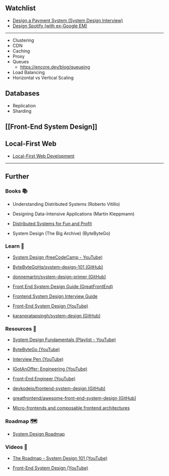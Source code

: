 ## Watchlist

- [Design a Payment System (System Design Interview)](https://www.youtube.com/watch?v=olfaBgJrUBI)
- [Design Spotify (with ex-Google EM)](https://www.youtube.com/watch?v=_K-eupuDVEc)

---

- Clustering
- CDN
- Caching
- Proxy
- Queues
    - https://encore.dev/blog/queueing
- Load Balancing
- Horizontal vs Vertical Scaling

## Databases

- Replication
- Sharding

## [[Front-End System Design]]

## Local-First Web

- [Local-First Web Development](https://localfirstweb.dev/)

---
## Further

### Books 📚

- Understanding Distributed Systems (Roberto Vitillo)

- Designing Data-Intensive Applications (Martin Kleppmann)

- [Distributed Systems for Fun and Profit](https://book.mixu.net/distsys/single-page.html)

- System Design (The Big Archive) (ByteByteGo)

### Learn 🧠

- [System Design (freeCodeCamp - YouTube)](https://www.youtube.com/watch?v=m8Icp_Cid5o)

- [ByteByteGoHq/system-design-101 (GitHub)](https://github.com/ByteByteGoHq/system-design-101)

- [donnemartin/system-design-primer (GitHub)](https://github.com/donnemartin/system-design-primer#readme)

- [Front End System Design Guide (GreatFrontEnd)](https://www.greatfrontend.com/system-design)

- [Frontend System Design Interview Guide](https://www.frontendinterviewhandbook.com/front-end-system-design)

- [Front-End System Design (YouTube)](https://www.youtube.com/playlist?list=PLI9W87-Dqn7j_x6QtR6sUjycJR7nQLBqT)

- [karanpratapsingh/system-design (GitHub)](https://github.com/karanpratapsingh/system-design#readme)

### Resources 🧩

- [System Design Fundamentals (Playlist - YouTube)](https://www.youtube.com/playlist?list=PLCRMIe5FDPsd0gVs500xeOewfySTsmEjf)

- [ByteByteGo (YouTube)](https://www.youtube.com/@ByteByteGo/videos)

- [Interview Pen (YouTube)](https://www.youtube.com/@interviewpen/videos)

- [IGotAnOffer: Engineering (YouTube)](https://www.youtube.com/@IGotAnOffer-Engineering/videos)

- [Front-End Engineer (YouTube)](https://www.youtube.com/@FrontEndEngineer)

- [devkodeio/frontend-system-design (GitHub)](https://github.com/devkodeio/frontend-system-design)

- [greatfrontend/awesome-front-end-system-design (GitHub)](https://github.com/greatfrontend/awesome-front-end-system-design)

- [Micro-frontends and composable frontend architectures](https://microfrontend.dev/)

### Roadmap 🗺

- [System Design Roadmap](https://roadmap.sh/system-design)

### Videos 🎥

- [The Roadmap - System Design 101 (YouTube)](https://youtube.com/playlist?list=PLkZYeFmDuaN37TGlJ79pWOEIt-XcFa8Ev)

- [Front-End System Design (YouTube)](https://www.youtube.com/playlist?list=PLI9W87-Dqn7j_x6QtR6sUjycJR7nQLBqT)